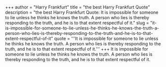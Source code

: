 +++
author = "Harry Frankfurt"
title = "the best Harry Frankfurt Quote"
description = "the best Harry Frankfurt Quote: It is impossible for someone to lie unless he thinks he knows the truth. A person who lies is thereby responding to the truth, and he is to that extent respectful of it."
slug = "it-is-impossible-for-someone-to-lie-unless-he-thinks-he-knows-the-truth-a-person-who-lies-is-thereby-responding-to-the-truth-and-he-is-to-that-extent-respectful-of-it"
quote = '''It is impossible for someone to lie unless he thinks he knows the truth. A person who lies is thereby responding to the truth, and he is to that extent respectful of it.'''
+++
It is impossible for someone to lie unless he thinks he knows the truth. A person who lies is thereby responding to the truth, and he is to that extent respectful of it.
